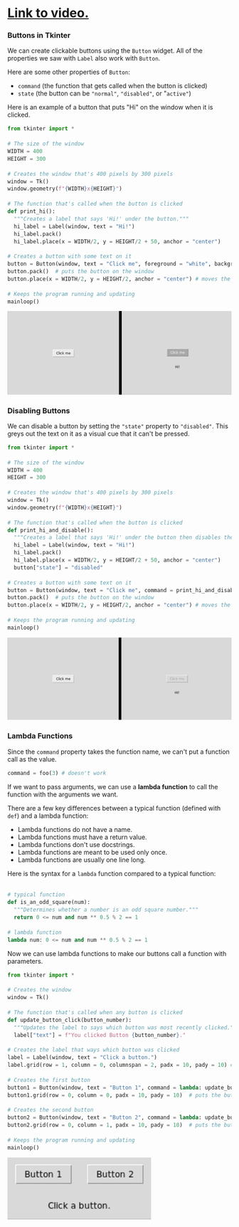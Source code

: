 # [Link to video.](https://www.youtube.com/watch?v=3JIrIcnuc78&list=PLVD25niNi0BlwZxjcVF6-vcOdAicWlRjC)

### Buttons in Tkinter

We can create clickable buttons using the `Button` widget. All of the properties we saw with `Label` also work with `Button`.

Here are some other properties of `Button`:
* `command` (the function that gets called when the button is clicked)
* `state` (the button can be `"normal"`, `"disabled"`, or "`active"`)

Here is an example of a button that puts "Hi" on the window when it is clicked.

```python
from tkinter import *

# The size of the window
WIDTH = 400
HEIGHT = 300

# Creates the window that's 400 pixels by 300 pixels
window = Tk()
window.geometry(f"{WIDTH}x{HEIGHT}")

# The function that's called when the button is clicked
def print_hi():
  """Creates a label that says 'Hi!' under the button."""
  hi_label = Label(window, text = "Hi!")
  hi_label.pack()
  hi_label.place(x = WIDTH/2, y = HEIGHT/2 + 50, anchor = "center")

# Creates a button with some text on it
button = Button(window, text = "Click me", foreground = "white", background = "dark grey", command = print_hi)  # creates the button
button.pack()  # puts the button on the window
button.place(x = WIDTH/2, y = HEIGHT/2, anchor = "center") # moves the button to the middle of the window

# Keeps the program running and updating
mainloop()
```

![](../Images/Tkinter_Button_1_codeHS.png)

### Disabling Buttons

We can disable a button by setting the `"state"` property to `"disabled"`. This greys out the text on it as a visual cue that it can't be pressed. 

```python
from tkinter import *

# The size of the window
WIDTH = 400
HEIGHT = 300

# Creates the window that's 400 pixels by 300 pixels
window = Tk()
window.geometry(f"{WIDTH}x{HEIGHT}")

# The function that's called when the button is clicked
def print_hi_and_disable():
  """Creates a label that says 'Hi!' under the button then disables the button."""
  hi_label = Label(window, text = "Hi!")
  hi_label.pack()
  hi_label.place(x = WIDTH/2, y = HEIGHT/2 + 50, anchor = "center")
  button["state"] = "disabled"

# Creates a button with some text on it
button = Button(window, text = "Click me", command = print_hi_and_disable)  # creates the button
button.pack()  # puts the button on the window
button.place(x = WIDTH/2, y = HEIGHT/2, anchor = "center") # moves the button to the middle of the window

# Keeps the program running and updating
mainloop()
```

![](../Images/Tkinter_Button_2_codeHS.png)

### Lambda Functions

Since the `command` property takes the function name, we can't put a function call as the value.

```python
command = foo(3) # doesn't work
```

If we want to pass arguments, we can use a **lambda function** to call the function with the arguments we want. 

There are a few key differences between a typical function (defined with `def`) and a lambda function:
* Lambda functions do not have a name.
* Lambda functions must have a return value.
* Lambda functions don't use docstrings.
* Lambda functions are meant to be used only once.
* Lambda functions are usually one line long.

Here is the syntax for a `lambda` function compared to a typical function:

```python

# typical function
def is_an_odd_square(num):
  """Determines whether a number is an odd square number."""
  return 0 <= num and num ** 0.5 % 2 == 1
  
# lambda function
lambda num: 0 <= num and num ** 0.5 % 2 == 1
```

Now we can use lambda functions to make our buttons call a function with parameters.

```python
from tkinter import *

# Creates the window
window = Tk()

# The function that's called when any button is clicked
def update_button_click(button_number):
  """Updates the label to says which button was most recently clicked."""
  label["text"] = f"You clicked Button {button_number}."

# Creates the label that ways which button was clicked
label = Label(window, text = "Click a button.")
label.grid(row = 1, column = 0, columnspan = 2, padx = 10, pady = 10) # puts the label on the window in a grid system

# Creates the first button 
button1 = Button(window, text = "Button 1", command = lambda: update_button_click(1))  # creates the button
button1.grid(row = 0, column = 0, padx = 10, pady = 10)  # puts the button on the window in a grid system

# Creates the second button 
button2 = Button(window, text = "Button 2", command = lambda: update_button_click(2))  # creates the button
button2.grid(row = 0, column = 1, padx = 10, pady = 10)  # puts the button on the window in a grid system

# Keeps the program running and updating
mainloop()
```

![](../Images/Tkinter_Button_3_codeHS.png)
